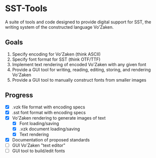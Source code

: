 # SST-Tools
A suite of tools and code designed to provide digital support for SST, the writing system of the constructed language Vo'Zaken.

## Goals
1. Specify encoding for Vo'Zaken (think ASCII)
2. Specify font format for SST (think OTF/TTF)
3. Implement text rendering of encoded Vo'Zaken with any given font
4. Provide a GUI tool for writing, reading, editing, storing, and rendering Vo'Zaken
5. Provide a GUI tool to manually construct fonts from smaller images

## Progress
- [x] .vzk file format with encoding specs
- [x] .sst font format with encoding specs
- [x] Vo'Zaken rendering to generate images of text
    - [x] Font loading/saving
    - [x] .vzk document loading/saving
    - [x] Text rendering
- [x] Documentation of proposed standards
- [ ] GUI Vo'Zaken "text editor"
- [ ] GUI tool to build/edit fonts

